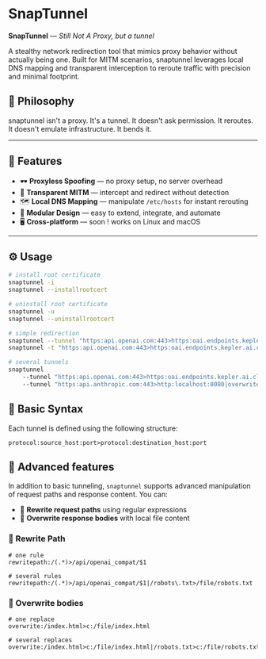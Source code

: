 # SnapTunnel

**SnapTunnel** — *Still Not A Proxy, but a tunnel*

A stealthy network redirection tool that mimics proxy behavior without actually being one. Built for MITM scenarios, snaptunnel leverages local DNS mapping and transparent interception to reroute traffic with precision and minimal footprint.

## 🎩 Philosophy
snaptunnel isn't a proxy. It's a tunnel.
It doesn't ask permission. It reroutes.
It doesn't emulate infrastructure. It bends it.


---

## 🚀 Features

- 🕶️ **Proxyless Spoofing** — no proxy setup, no server overhead  
- 🧠 **Transparent MITM** — intercept and redirect without detection  
- 🗺️ **Local DNS Mapping** — manipulate `/etc/hosts` for instant rerouting  
- 🧩 **Modular Design** — easy to extend, integrate, and automate  
- 🖥️ **Cross-platform** — soon ! works on Linux and macOS

---

## ⚙️ Usage

```bash
# install root certificate
snaptunnel -i
snaptunnel --installrootcert

# uninstall root certificate
snaptunnel -u
snaptunnel --uninstallrootcert

# simple redirection
snaptunnel --tunnel "https:api.openai.com:443>https:oai.endpoints.kepler.ai.cloud.ovh.net:443"
snaptunnel -t "https:api.openai.com:443>https:oai.endpoints.kepler.ai.cloud.ovh.net:443"

# several tunnels
snaptunnel 
    --tunnel "https:api.openai.com:443>https:oai.endpoints.kepler.ai.cloud.ovh.net:443|overwrite=/v1/models/Qwen3-32B>Prompts/model.Qwen3-32B.json|overwrite=/v1/models//Qwen3-32B>Prompts/model.Qwen3-32B.json"
    --tunnel "https:api.anthropic.com:443>http:localhost:8080|overwrite=/v1/organizations>Overwrites/claude.organizations.json"

```

## 🧩 Basic Syntax

Each tunnel is defined using the following structure:

```
protocol:source_host:port>protocol:destination_host:port
```

## 🧩 Advanced features

In addition to basic tunneling, `snaptunnel` supports advanced manipulation of request paths and response content. You can:

- 🔁 **Rewrite request paths** using regular expressions
- 📄 **Overwrite response bodies** with local file content


### 🔀 Rewrite Path


```
# one rule
rewritepath:/(.*)>/api/openai_compat/$1

# several rules
rewritepath:/(.*)>/api/openai_compat/$1|/robots\.txt>/file/robots.txt
```

### 📄 Overwrite bodies


```
# one replace
overwrite:/index.html>c:/file/index.html

# several replaces
overwrite:/index.html>c:/file/index.html|/robots.txt>c:/file/robots.txt

```
